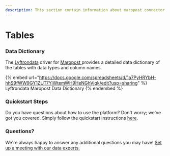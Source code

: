 ```yaml
---
description: This section contain information about maropost connector tables information
---
```


# Tables

### Data Dictionary

The [Lyftrondata](https://www.lyftrondata.com/) driver for [Maropost](https://www.lyftrondata.com/integration/maropost/)[ ](https://www.lyftrondata.com/integration/maropost/)provides a detailed data dictionary of the tables with data types and column names.

{% embed url="https://docs.google.com/spreadsheets/d/1a7PyHRYbH-hhS9fWW9GY1ZUT7YiWtemWH9HeNGhVjqk/edit?usp=sharing" %}
Lyftrondata Maropost Data Dictionary
{% endembed %}

### Quickstart Steps

Do you have questions about how to use the platform? Don't worry; we've got you covered. Simply follow the quickstart instructions [here](../../../../quickstart-steps.md).

### Questions? <a href="#questions" id="questions"></a>

We're always happy to answer any additional questions you may have! [Set up a meeting with our data experts.](https://www.lyftrondata.com/book-a-meeting/)


